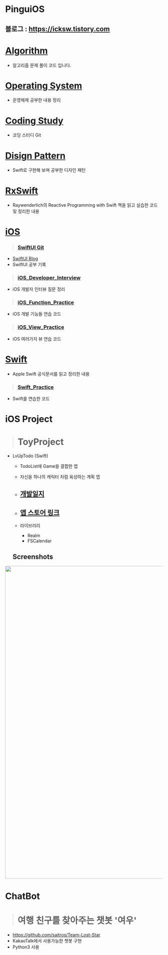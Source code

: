 # PinguiOS
## 블로그 : https://icksw.tistory.com

# [Algorithm](https://github.com/jaicoco/iOS_Study/tree/master/Algorithm)
 - 알고리즘 문제 풀이 코드 입니다.
 
# [Operating System](https://github.com/jaicoco/iOS_Study/tree/master/Operating_System)
 - 운영체제 공부한 내용 정리

# [Coding Study](https://github.com/jaicoco/CodingStudy)
 - 코딩 스터디 Git

# [Disign Pattern](https://github.com/jaicoco/Swift_Design_Pattern_Study)
 - Swift로 구현해 보며 공부한 디자인 패턴

# [RxSwift](https://github.com/jaicoco/RxSwift)
 - Raywenderlich의 Reactive Programming with Swift 책을 읽고 실습한 코드 및 정리한 내용

# [iOS](https://github.com/jaicoco/iOS_Study/tree/master/iOS)
 > ### [SwiftUI Git](https://github.com/jaicoco/SwiftUI)
  - [SwiftUI Blog](https://icksw.tistory.com/category/iOS/SwiftUI)
  - SwiftUI 공부 기록
 > ### [iOS_Developer_Interview](https://github.com/jaicoco/iOS_Study/tree/master/iOS/iOS_Developer_Interview)
  - iOS 개발자 인터뷰 질문 정리
 > ### [iOS_Function_Practice](https://github.com/jaicoco/iOS_Study/tree/master/iOS/iOS_Funtion_Practice)
  - iOS 개발 기능들 연습 코드
 > ### [iOS_View_Practice](https://github.com/jaicoco/iOS_Study/tree/master/iOS/iOS_View_Practice)
  - iOS 여러가지 뷰 연습 코드
  
# [Swift](https://github.com/jaicoco/iOS_Study/tree/master/Swift)
 - Apple Swift 공식문서를 읽고 정리한 내용
 > ### [Swift_Practice](https://github.com/jaicoco/iOS_Study/tree/master/Swift/Swift_Practice)
  - Swift를 연습한 코드

# iOS Project
> # ToyProject
 - LvUpTodo (Swift)
   - TodoList에 Game을 결합한 앱
   - 자신을 하나의 캐릭터 처럼 육성하는 계획 앱
   - ## [개발일지](https://icksw.tistory.com/category/Toy%20Project/LvUpTodo)
   - ## [앱 스토어 링크](https://apps.apple.com/kr/app/lvup-todo-레벨을-올리는-todo-list/id1537835629)
   
   - 라이브러리
     - Realm
     - FSCalendar
   
   Screenshots
   -----------
  <div>
 <img width = "1000" src="https://user-images.githubusercontent.com/43135067/113486780-58a16980-94ef-11eb-9700-6d974e6a3fc3.png">
 </div>
 

# ChatBot
> # 여행 친구를 찾아주는 챗봇 '여우'
 - https://github.com/saitros/Team-Lost-Star
  - KakaoTalk에서 사용가능한 챗봇 구현
  - Python3 사용
